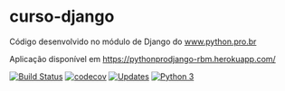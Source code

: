# curso-django

Código desenvolvido no módulo de Django do www.python.pro.br

Aplicação disponível em https://pythonprodjango-rbm.herokuapp.com/

[![Build Status](https://travis-ci.org/rbmdesenvolvimento/libpythonpro.svg?branch=master)](https://travis-ci.org/rbmdesenvolvimento/libpythonpro)
[![codecov](https://codecov.io/gh/rogeriodelphi/libpythonpro/branch/master/graph/badge.svg)](https://codecov.io/gh/rogeriodelphi/libpythonpro)
[![Updates](https://pyup.io/repos/github/rbmdesenvolvimento/libpythonpro/shield.svg)](https://pyup.io/repos/github/rbmdesenvolvimento/libpythonpro/)
[![Python 3](https://pyup.io/repos/github/rbmdesenvolvimento/libpythonpro/python-3-shield.svg)](https://pyup.io/repos/github/rbmdesenvolvimento/libpythonpro/)
